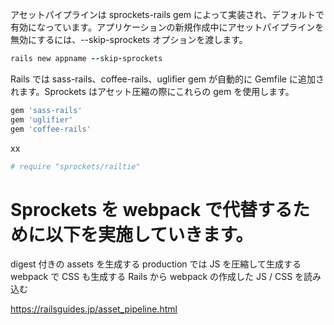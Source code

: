 アセットパイプラインは sprockets-rails gem によって実装され、デフォルトで有効になっています。アプリケーションの新規作成中にアセットパイプラインを無効にするには、--skip-sprockets オプションを渡します。

```ruby
rails new appname --skip-sprockets
```

Rails では sass-rails、coffee-rails、uglifier gem が自動的に Gemfile に追加されます。Sprockets はアセット圧縮の際にこれらの gem を使用します。

```ruby
gem 'sass-rails'
gem 'uglifier'
gem 'coffee-rails'
```

xx

```ruby
# require "sprockets/railtie"
```

# Sprockets を webpack で代替するために以下を実施していきます。

digest 付きの assets を生成する
production では JS を圧縮して生成する
webpack で CSS も生成する
Rails から webpack の作成した JS / CSS を読み込む

https://railsguides.jp/asset_pipeline.html
